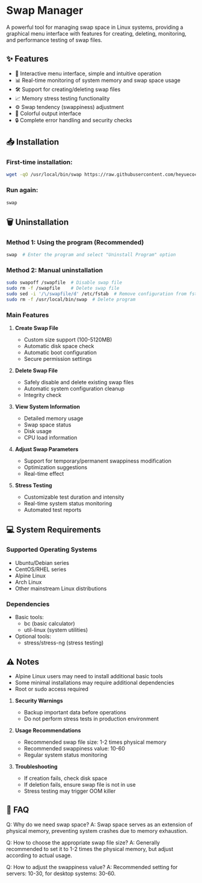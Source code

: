 # Swap Manager

A powerful tool for managing swap space in Linux systems, providing a graphical menu interface with features for creating, deleting, monitoring, and performance testing of swap files.

## ✨ Features

- 🚀 Interactive menu interface, simple and intuitive operation
- 📊 Real-time monitoring of system memory and swap space usage
- 🛠 Support for creating/deleting swap files
- 📈 Memory stress testing functionality
- ⚙️ Swap tendency (swappiness) adjustment
- 🎨 Colorful output interface
- 🔒 Complete error handling and security checks

## 📥 Installation

### First-time installation:
```bash
wget -qO /usr/local/bin/swap https://raw.githubusercontent.com/heyuecock/swap_manage/refs/heads/main/swap_manager.sh && chmod +x /usr/local/bin/swap && swap
```

### Run again:
```bash
swap
```

## 🗑️ Uninstallation

### Method 1: Using the program (Recommended)
```bash
swap  # Enter the program and select "Uninstall Program" option
```

### Method 2: Manual uninstallation
```bash
sudo swapoff /swapfile  # Disable swap file
sudo rm -f /swapfile    # Delete swap file
sudo sed -i '/\/swapfile/d' /etc/fstab  # Remove configuration from fstab
sudo rm -f /usr/local/bin/swap  # Delete program
```

### Main Features

1. **Create Swap File**
   - Custom size support (100-5120MB)
   - Automatic disk space check
   - Automatic boot configuration
   - Secure permission settings

2. **Delete Swap File**
   - Safely disable and delete existing swap files
   - Automatic system configuration cleanup
   - Integrity check

3. **View System Information**
   - Detailed memory usage
   - Swap space status
   - Disk usage
   - CPU load information

4. **Adjust Swap Parameters**
   - Support for temporary/permanent swappiness modification
   - Optimization suggestions
   - Real-time effect

5. **Stress Testing**
   - Customizable test duration and intensity
   - Real-time system status monitoring
   - Automated test reports

## 💻 System Requirements

### Supported Operating Systems
- Ubuntu/Debian series
- CentOS/RHEL series
- Alpine Linux
- Arch Linux
- Other mainstream Linux distributions

### Dependencies
- Basic tools:
  - bc (basic calculator)
  - util-linux (system utilities)
- Optional tools:
  - stress/stress-ng (stress testing)

## ⚠️ Notes
- Alpine Linux users may need to install additional basic tools
- Some minimal installations may require additional dependencies
- Root or sudo access required

1. **Security Warnings**
   - Backup important data before operations
   - Do not perform stress tests in production environment

2. **Usage Recommendations**
   - Recommended swap file size: 1-2 times physical memory
   - Recommended swappiness value: 10-60
   - Regular system status monitoring

3. **Troubleshooting**
   - If creation fails, check disk space
   - If deletion fails, ensure swap file is not in use
   - Stress testing may trigger OOM killer

## 🔧 FAQ

Q: Why do we need swap space?
A: Swap space serves as an extension of physical memory, preventing system crashes due to memory exhaustion.

Q: How to choose the appropriate swap file size?
A: Generally recommended to set it to 1-2 times the physical memory, but adjust according to actual usage.

Q: How to adjust the swappiness value?
A: Recommended setting for servers: 10-30, for desktop systems: 30-60. 